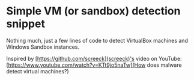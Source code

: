 # Simple VM (or sandbox) detection snippet

Nothing much, just a few lines of code to detect VirtualBox machines and Windows Sandbox instances.

Inspired by [https://github.com/screeck](screeck)'s video on YouTube: [https://www.youtube.com/watch?v=KTt9jo5naTw](How does malware detect virtual machines?)

